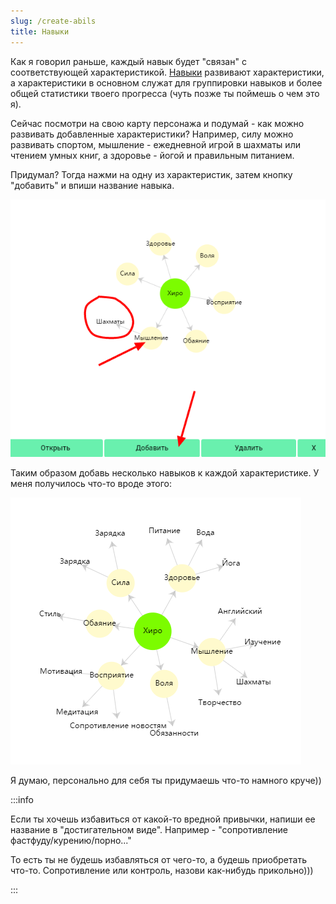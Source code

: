 ```yaml
---
slug: /create-abils
title: Навыки
---
```


Как я говорил раньше, каждый навык будет "связан" с соответствующей характеристикой. [Навыки](/about-abils) развивают характеристики, а характеристики в основном служат для группировки навыков и более общей статистики твоего прогресса (чуть позже ты поймешь о чем это я).

Сейчас посмотри на свою карту персонажа и подумай - как можно развивать добавленные характеристики? Например, силу можно развивать спортом, мышление - ежедневной игрой в шахматы или чтением умных книг, а здоровье - йогой и правильным питанием.

Придумал? Тогда нажми на одну из характеристик, затем кнопку "добавить" и впиши название навыка.

![](../../static/img/ДобавлениеНавыка.jpg)

Таким образом добавь несколько навыков к каждой характеристике. У меня получилось что-то вроде этого:

![image-20210329170954642](../../static/img/ДоавленныеНавыки.jpg)

Я думаю, персонально для себя ты придумаешь что-то намного круче))

:::info &nbsp;

Если ты хочешь избавиться от какой-то вредной привычки, напиши ее название в "достигательном виде". Например - "сопротивление фастфуду/курению/порно..." 

То есть ты не будешь избавляться от чего-то, а будешь приобретать что-то. Сопротивление или контроль, назови как-нибудь прикольно)))

:::